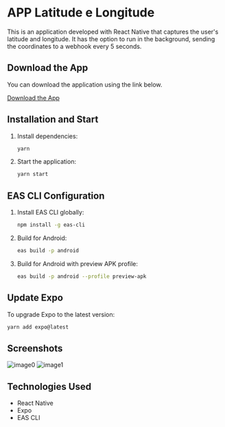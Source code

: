 # APP Latitude e Longitude

This is an application developed with React Native that captures the user's latitude and longitude. It has the option to run in the background, sending the coordinates to a webhook every 5 seconds.

## Download the App

You can download the application using the link below.

[Download the App](https://expo.dev/accounts/jamacio/projects/gps-app/builds/a5af9e7d-07b2-4f8b-a181-8810fbabdfdf)

## Installation and Start

1. Install dependencies:
   ```sh
   yarn
   ```
2. Start the application:
   ```sh
   yarn start
   ```

## EAS CLI Configuration

1. Install EAS CLI globally:
   ```sh
   npm install -g eas-cli
   ```
2. Build for Android:
   ```sh
   eas build -p android
   ```
3. Build for Android with preview APK profile:
   ```sh
   eas build -p android --profile preview-apk
   ```

## Update Expo

To upgrade Expo to the latest version:

```sh
yarn add expo@latest
```

## Screenshots

![image0](https://github.com/user-attachments/assets/3c4bbc34-f967-4c52-94de-474a71069187)
![image1](https://github.com/user-attachments/assets/0d6b493f-6f99-46f5-b33f-d12fd699fb01)

## Technologies Used

- React Native
- Expo
- EAS CLI

